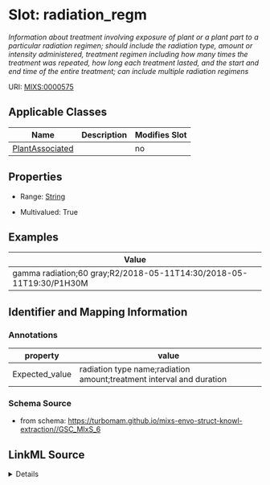 # Slot: radiation_regm


_Information about treatment involving exposure of plant or a plant part to a particular radiation regimen; should include the radiation type, amount or intensity administered, treatment regimen including how many times the treatment was repeated, how long each treatment lasted, and the start and end time of the entire treatment; can include multiple radiation regimens_



URI: [MIXS:0000575](https://w3id.org/mixs/0000575)



<!-- no inheritance hierarchy -->




## Applicable Classes

| Name | Description | Modifies Slot |
| --- | --- | --- |
[PlantAssociated](PlantAssociated.md) |  |  no  |







## Properties

* Range: [String](String.md)

* Multivalued: True






## Examples

| Value |
| --- |
| gamma radiation;60 gray;R2/2018-05-11T14:30/2018-05-11T19:30/P1H30M |

## Identifier and Mapping Information





### Annotations

| property | value |
| --- | --- |
| Expected_value | radiation type name;radiation amount;treatment interval and duration || Preferred_unit | rad, gray |



### Schema Source


* from schema: https://turbomam.github.io/mixs-envo-struct-knowl-extraction//GSC_MIxS_6




## LinkML Source

<details>
```yaml
name: radiation_regm
annotations:
  Expected_value:
    tag: Expected_value
    value: radiation type name;radiation amount;treatment interval and duration
  Preferred_unit:
    tag: Preferred_unit
    value: rad, gray
description: Information about treatment involving exposure of plant or a plant part
  to a particular radiation regimen; should include the radiation type, amount or
  intensity administered, treatment regimen including how many times the treatment
  was repeated, how long each treatment lasted, and the start and end time of the
  entire treatment; can include multiple radiation regimens
title: radiation regimen
notes:
- regimen
examples:
- value: gamma radiation;60 gray;R2/2018-05-11T14:30/2018-05-11T19:30/P1H30M
from_schema: https://turbomam.github.io/mixs-envo-struct-knowl-extraction//GSC_MIxS_6
rank: 1000
string_serialization: '{text};{float} {unit};{Rn/start_time/end_time/duration}'
slot_uri: MIXS:0000575
multivalued: true
alias: radiation_regm
domain_of:
- PlantAssociated
range: string
required: false
recommended: false

```
</details>